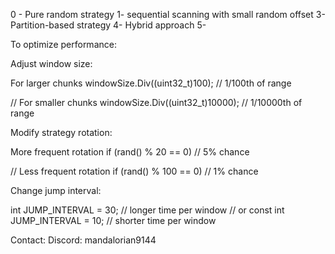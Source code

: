 0 - Pure random strategy
1- sequential scanning with small random offset
3- Partition-based strategy
4- Hybrid approach
5- 


To optimize performance:

Adjust window size:

For larger chunks
windowSize.Div((uint32_t)100);  // 1/100th of range

// For smaller chunks
windowSize.Div((uint32_t)10000);  // 1/10000th of range

Modify strategy rotation:

More frequent rotation
if (rand() % 20 == 0) // 5% chance

// Less frequent rotation
if (rand() % 100 == 0) // 1% chance

Change jump interval:

int JUMP_INTERVAL = 30; // longer time per window
// or
const int JUMP_INTERVAL = 10; // shorter time per window



Contact:
Discord: mandalorian9144
